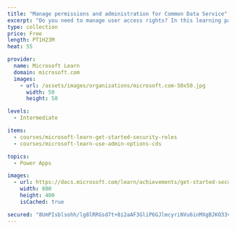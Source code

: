 ```yaml
---
title: "Manage permissions and administration for Common Data Service"
excerpt: "Do you need to manage user access rights? In this learning path, you will learn how to manage permissions associated with environments and entities.  You will also learn about different administrative portals and how to access each."
type: collection
price: Free
length: PT1H23M
heat: 55

provider:
  name: Microsoft Learn
  domain: microsoft.com
  images:
    - url: /assets/images/organizations/microsoft.com-50x50.jpg
      width: 50
      height: 50

levels:
  - Intermediate

items:
  - courses/microsoft-learn-get-started-security-roles
  - courses/microsoft-learn-use-admin-options-cds

topics:
  - Power Apps

images:
  - url: https://docs.microsoft.com/learn/achievements/get-started-security-roles-social.png
    width: 800
    height: 400
    isCached: true

secured: "8UmPIsblsohh/lg8lRRGsd7t+8i2aAF3GliP6GJlmcyriNVu6inMXgBJKO33vypns3LXLjP272pRDhKmRglz5SDuUc22rJGjMc2sfc6F2HGk5iBy1d9r2+pCcJFNb1FyG4ZVkisFy0u+r2PMYzHENI9f1bbrQuftFXgVuPmxgyKEey7i4Psl9KswfF1zsRunKgzeVKMzNo9ITV/rCwndhGlzuhX3+gBNnd8nW/nn/Qq1CpHAxG52gChY8uiAl7uSjMJpWvPpS6tSVdDHGSH+nDckGN3ifBex2Uk+mPmyY+wRhdXPFQIbsqpgBX/nahiYKoZKTED9/o9Azwj8H5Yqp7KQfc1w/pUaWnyiYmZhmWk=;V/hcoad452FDCdZp2rwOGw=="
---
```


